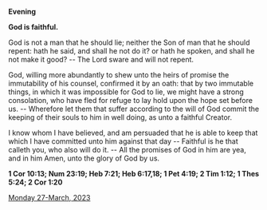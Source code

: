 **Evening**

**God is faithful.**
 
God is not a man that he should lie; neither the Son of man that he should repent: hath he said, and shall he not do it? or hath he spoken, and shall he not make it good? -- The Lord sware and will not repent.
 
God, willing more abundantly to shew unto the heirs of promise the immutability of his counsel, confirmed it by an oath: that by two immutable things, in which it was impossible for God to lie, we might have a strong consolation, who have fled for refuge to lay hold upon the hope set before us. -- Wherefore let them that suffer according to the will of God commit the keeping of their souls to him in well doing, as unto a faithful Creator.
 
I know whom I have believed, and am persuaded that he is able to keep that which I have committed unto him against that day -- Faithful is he that calleth you, who also will do it. -- All the promises of God in him are yea, and in him Amen, unto the glory of God by us.  

**1 Cor 10:13; Num 23:19; Heb 7:21; Heb 6:17,18; 1 Pet 4:19; 2 Tim 1:12; 1 Thes 5:24; 2 Cor 1:20**

[Monday 27-March, 2023](https://t.me/daily_light)
